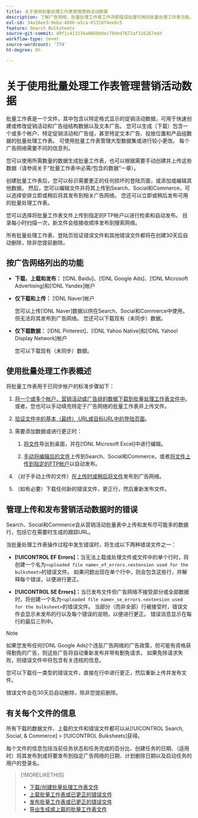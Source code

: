 ```yaml
---
title: 关于使用批量处理工作表管理营销活动数据
description: 了解广告网络、批量处理工作表工作流和错误处理可用的批量处理工作表功能。
exl-id: 34a16ee3-9eba-4b8b-a5ca-65318f4ee6c5
feature: Search Bulksheets
source-git-commit: d0f1c413134a0868ddec79ded7672af316267edd
workflow-type: tm+mt
source-wordcount: '774'
ht-degree: 0%

---
```


# 关于使用批量处理工作表管理营销活动数据

批量工作表是一个文件，其中包含以特定格式显示的促销活动数据，可用于快速创建或修改促销活动和广告组结构数据以及文本广告。 您可以生成（下载）包含一个或多个帐户、特定促销活动和广告组，甚至特定文本广告、投放位置和产品组数据的批量处理工作表。 可使用批量工作表管理大型数据集或进行较小更改。 每个广告网络需要不同的信息列。

您可以使用所需数量的数据生成批量工作表，也可以根据需要手动创建并上传这些数据（请参阅关于“批量工作表中必需/包含的数据”一章）。

创建批量工作表后，您可以标识需要更正的任何损坏的登陆页面，或添加或编辑其他数据。 然后，您可以编辑文件并将其上传到Search、Social和Commerce，可以选择安排立即或稍后将其发布到相关广告网络。 您还可以立即或稍后发布可用的批量处理工作表。

您可以选择将批量工作表文件上传到指定的FTP帐户以进行检索和自动发布。 目录每小时扫描一次，新文件会按接收顺序发布到搜索网络。

所有批量处理工作表、登陆页验证错误文件和其他错误文件都将在创建30天后自动删除，除非您提前删除。

## 按广告网络列出的功能

* **下载、上载和发布：** [!DNL Baidu]、[!DNL Google Ads]、[!DNL Microsoft Advertising]和[!DNL Yandex]帐户

* **仅下载和上传：** [!DNL Naver]帐户

  您可以上传[!DNL Naver]数据以供在Search、Social和Commerce中使用，但无法将其发布到广告网络。 您还可以下载现有（未同步）数据。

* **仅下载数据：** [!DNL Pinterest]、[!DNL Yahoo Native]和[!DNL Yahoo! Display Network]帐户

  您可以下载现有（未同步）数据。

## 使用批量处理工作表概述

将批量工作表用于已同步帐户的标准步骤如下：

<!-- insert image
  [EDIT/RECREATE FILE to replace "search engine"]
-->

1. [将一个或多个帐户、营销活动或广告组的数据下载到批量处理工作表文件中](bulksheet-download.md)。 或者，您也可以手动填充特定于广告网络的批量工作表并上传文件。

1. [验证文件中的基本（最终） URL或目标URL中的登陆页面](bulksheet-validate-landing-pages.md)。

1. 需要添加数据或进行更正时：

   1. [将文件](bulksheet-export.md)导出到桌面，并在[!DNL Microsoft Excel]中进行编辑。

   1. [手动将编辑后的文件](bulksheet-upload.md)上传到Search、Social和Commerce，或者[将文件上传到指定的FTP帐户](bulksheet-ftp-account.md)以自动发布。

1. （对于手动上传的文件）[在上传时或稍后将文件](bulksheet-post.md)发布到广告网络。

1. （如有必要）下载任何新的错误文件，更正行，然后重新发布文件。

## 管理上传和发布营销活动数据时的错误

Search、Social和Commerce会从营销活动批量表中上传和发布尽可能多的数据行，包括它在需要时生成的跟踪URL。

当批量处理工作表操作过程中发生错误时，将生成以下两种错误文件之一：

* **[!UICONTROL EF Errors]：**&#x200B;当无法上载或处理文件或文件中的单个行时，将创建一个名为`<uploaded file name>_ef_errors.<extension used for the bulksheet>`的错误文件。 如果问题出现在单个行中，则会包含这些行，并解释每个错误，以便进行更正。

* **[!UICONTROL SE Errors]：**&#x200B;当已发布文件但广告网络不接受部分或全部数据时，将创建一个名为`<uploaded file name>_se_errors.<extension used for the bulksheet>`的错误文件。 当部分（而非全部）行被接受时，错误文件会显示未发布的行以及每个错误的说明，以便进行更正。 错误消息显示在每行的最后三列中。

>[!NOTE]
>
>如果您发布任何[!DNL Google Ads]个违反广告网络的广告政策，但可能有资格获得劐免的广告，则这些广告将自动重新发布并带有劐免请求。 如果免除请求失败，则错误文件中将包含有关违规的信息。

您可以下载任一类型的错误文件，直接在行中进行更正，然后重新上传并发布文件。

错误文件会在30天后自动删除，除非您提前删除。

## 有关每个文件的信息

所有下载的数据文件、上载的文件和错误文件都可以从[!UICONTROL Search, Social, & Commerce] > [!UICONTROL Bulksheets]获得。

每个文件的信息包括当前任务状态和任务完成的百分比、创建任务的日期、（适用时）将其发布到或将要发布到指定广告网络的日期、计划删除日期以及启动任务的用户的登录名。

>[!MORELIKETHIS]
>
>* [下载/创建批量处理工作表文件](/help/search-social-commerce/campaign-management/bulksheets/bulksheet-download.md)
>* [上载批量工作表或已更正的错误文件](bulksheet-upload.md)
>* [发布批量工作表或已更正的错误文件](bulksheet-post.md)
>* [导出生成或上载的批量工作表文件](bulksheet-export.md)
